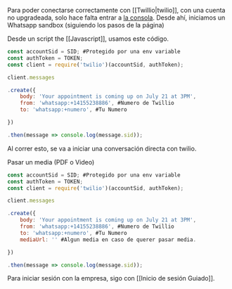 Para poder conectarse correctamente con [[Twillio|twilio]], con una cuenta no upgradeada, solo hace falta entrar a [la consola](https://console.twilio.com/). Desde ahí, iniciamos un Whatsapp sandbox (siguiendo los pasos de la página)

Desde un script the [[Javascript]], usamos este código.

```js
const accountSid = SID; #Protegido por una env variable
const authToken = TOKEN;
const client = require('twilio')(accountSid, authToken);

client.messages

.create({
    body: 'Your appointment is coming up on July 21 at 3PM',
    from: 'whatsapp:+14155238886', #Numero de Twillio
    to: 'whatsapp:+numero', #Tu Numero

})

.then(message => console.log(message.sid));
```

Al correr esto, se va a iniciar una conversación directa con twilio.

Pasar un media (PDF o Video)

```js
const accountSid = SID; #Protegido por una env variable
const authToken = TOKEN;
const client = require('twilio')(accountSid, authToken);

client.messages

.create({
    body: 'Your appointment is coming up on July 21 at 3PM',
    from: 'whatsapp:+14155238886', #Numero de Twillio
    to: 'whatsapp:+numero', #Tu Numero
    mediaUrl: '' #Algun media en caso de querer pasar media.

})

.then(message => console.log(message.sid));
```

Para iniciar sesión con la empresa, sigo con [[Inicio de sesión Guiado]]. 